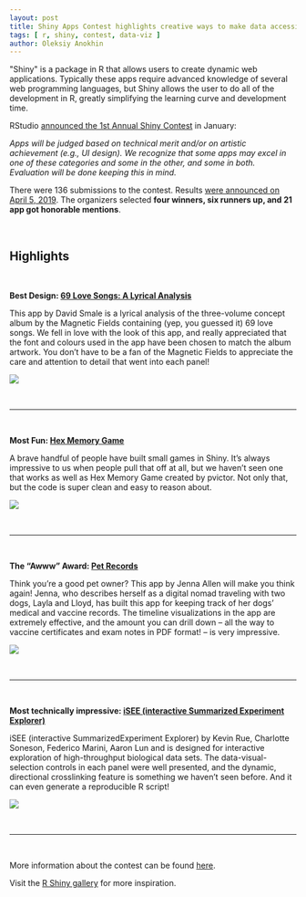 ```yaml
---
layout: post
title: Shiny Apps Contest highlights creative ways to make data accessible
tags: [ r, shiny, contest, data-viz ]
author: Oleksiy Anokhin
---
```


"Shiny" is a package in R that allows users to create dynamic web applications. Typically these apps require advanced knowledge of several web programming languages, but Shiny allows the user to do all of the development in R, greatly simplifying the learning curve and development time. 

RStudio [announced the 1st Annual Shiny Contest](https://blog.rstudio.com/2019/01/07/first-shiny-contest/) in January:

*Apps will be judged based on technical merit and/or on artistic achievement (e.g., UI design). We recognize that some apps may excel in one of these categories and some in the other, and some in both. Evaluation will be done keeping this in mind.*

There were 136 submissions to the contest. Results [were announced on April 5, 2019](https://blog.rstudio.com/2019/04/05/first-shiny-contest-winners/). The organizers selected **four winners, six runners up, and 21 app got honorable mentions**.

<br> 

## Highlights

<br>


**Best Design: [69 Love Songs: A Lyrical Analysis](https://committedtotape.shinyapps.io/sixtyninelovesongs/)**

This app by David Smale is a lyrical analysis of the three-volume concept album by the Magnetic Fields containing (yep, you guessed it) 69 love songs. We fell in love with the look of this app, and really appreciated that the font and colours used in the app have been chosen to match the album artwork. You don’t have to be a fan of the Magnetic Fields to appreciate the care and attention to detail that went into each panel!

[ ![](https://d33wubrfki0l68.cloudfront.net/11fc20eae182289c7ee862b49727d2b6bb4d564c/2e006/images/2019-04-05-sixty-nine-love-songs.gif) ](https://committedtotape.shinyapps.io/sixtyninelovesongs/)

<br>

-------------  

<br>


**Most Fun: [Hex Memory Game](https://dreamrs.shinyapps.io/memory-hex/)**

A brave handful of people have built small games in Shiny. It’s always impressive to us when people pull that off at all, but we haven’t seen one that works as well as Hex Memory Game created by pvictor. Not only that, but the code is super clean and easy to reason about.

[ ![](https://d33wubrfki0l68.cloudfront.net/ed6f1b09e6eb8f8ca4e3c1355312f6ab025cc454/9ee23/images/2019-04-05-hex-game.gif) ](https://dreamrs.shinyapps.io/memory-hex/) 

<br>

-------------

<br>



**The “Awww” Award: [Pet Records](https://jennadallen.shinyapps.io/pet-records-app/)**

Think you’re a good pet owner? This app by Jenna Allen will make you think again! Jenna, who describes herself as a digital nomad traveling with two dogs, Layla and Lloyd, has built this app for keeping track of her dogs’ medical and vaccine records. The timeline visualizations in the app are extremely effective, and the amount you can drill down – all the way to vaccine certificates and exam notes in PDF format! – is very impressive.

[ ![](https://d33wubrfki0l68.cloudfront.net/4a7341aa4fc466ede08e5a1d001e97bdb7bde860/20ef0/images/2019-04-05-pet-records.gif) ](https://jennadallen.shinyapps.io/pet-records-app/)


<br>  

-----------------------   

<br>


**Most technically impressive: [iSEE (interactive Summarized Experiment Explorer)](https://kevinrue.shinyapps.io/isee-shiny-contest/)**

iSEE (interactive SummarizedExperiment Explorer) by Kevin Rue, Charlotte Soneson, Federico Marini, Aaron Lun and is designed for interactive exploration of high-throughput biological data sets. The data-visual-selection controls in each panel were well presented, and the dynamic, directional crosslinking feature is something we haven’t seen before. And it can even generate a reproducible R script!

[ ![](https://d33wubrfki0l68.cloudfront.net/f53c30c60ccd015940d820d0959bb945529605fe/28a1d/images/2019-04-05-isee.png) ](https://kevinrue.shinyapps.io/isee-shiny-contest/)

<br>

-------------  
<br>


More information about the contest can be found [here](https://blog.rstudio.com/2019/04/05/first-shiny-contest-winners/).

Visit the [R Shiny gallery](https://shiny.rstudio.com/gallery/) for more inspiration. 

<br>
<br>

